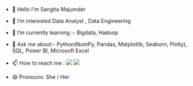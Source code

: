 - 👋 Hello I'm Sangita Majumder
- 🔭 I’m interested Data Analyst , Data Engineering
- 🌱 I’m currently learning :- Bigdata, Hadoop
- 💬 Ask me about:- Python(NumPy, Pandas, Matplotlib, Seaborn, Plotly), SQL, Power BI, Microsoft Excel
- 📫 How to reach me : <a href="https://mail.google.com/mail/u/0/?view=cm&fs=1&to=majumdersangita02@gmail.com.com&su=SUBJECT&body=BODY&tf=1" target="blank"><img src="https://img.shields.io/badge/Gmail-D14836?style=for-the-badge&logo=gmail&logoColor=white" target="_blank"></a> 
<a href="https://www.linkedin.com/in/avisikta-majumdar" target="_blank"><img src="https://img.shields.io/badge/-LinkedIn-%230077B5?style=for-the-badge&logo=linkedin&logoColor=white" target="_blank"></a>

- 😄 Pronouns: She / Her


